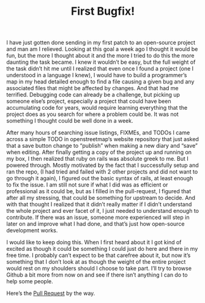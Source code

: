 ﻿---
layout: post
title: First Bugfix!

---

I have just gotten done sending in my first patch to an open-source project and man am I relieved. Looking at this goal a week ago I thought it would be fun, but the more I thought about it and the more I tried to do this the more daunting the task became.
I knew it wouldn’t be easy, but the full weight of the task didn’t hit me until I realized that even once I found a project (one I understood in a language I knew), I would have to build a programmer’s map in my head detailed enough to find a file causing a given bug and any associated files that might be affected by changes. And that had me terrified. Debugging code can already be a challenge, but picking up someone else’s project, especially a project that could have been accumulating code for years, would require learning everything that the project does as you search for where a problem could be. It was not something I thought could be well done in a week.

After many hours of searching issue listings, FIXMEs, and TODOs I came across a simple TODO in openstreetmap‘s website repository that just asked that a save button change to “publish” when making a new diary and “save” when editing. After finally getting a copy of the project up and running on my box, I then realized that ruby on rails was absolute greek to me. But I powered through. Mostly motivated by the fact that I successfully setup and ran the repo, (I had tried and failed with 2 other projects and did not want to go through it again), I figured out the basic syntax of rails, at least enough to fix the issue. I am still not sure if what I did was as efficient or professional as it could be, but as I filled in the pull-request, I figured that after all my stressing, that could be something for upstream to decide. 
And with that thought I realized that it didn’t really matter if I didn’t understand the whole project and ever facet of it, I just needed to understand enough to contribute. If there was an issue, someone more experienced will step in later on and improve what I had done, and that’s just how open-source development works.

I would like to keep doing this. When I first heard about it I got kind of excited as though it could be something I could just do here and there in my free time. I probably can’t expect to be that carefree about it, but now it’s something that I don’t look at as though the weight of the entire project would rest on my shoulders should I choose to take part. I’ll try to browse Github a bit more from now on and see if there isn’t anything I can do to help some people.

Here’s the [Pull Request](https://github.com/openstreetmap/openstreetmap-website/pull/903) by the way.